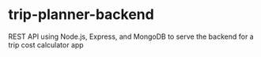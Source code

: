 # trip-planner-backend
REST API using Node.js, Express, and MongoDB to serve the backend for a trip cost calculator app
